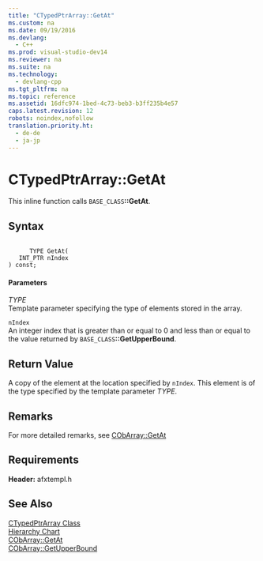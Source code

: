```yaml
---
title: "CTypedPtrArray::GetAt"
ms.custom: na
ms.date: 09/19/2016
ms.devlang: 
  - C++
ms.prod: visual-studio-dev14
ms.reviewer: na
ms.suite: na
ms.technology: 
  - devlang-cpp
ms.tgt_pltfrm: na
ms.topic: reference
ms.assetid: 16dfc974-1bed-4c73-beb3-b3ff235b4e57
caps.latest.revision: 12
robots: noindex,nofollow
translation.priority.ht: 
  - de-de
  - ja-jp
---
```

# CTypedPtrArray::GetAt
This inline function calls `BASE_CLASS`**::GetAt**.  
  
## Syntax  
  
```  
  
      TYPE GetAt(   
   INT_PTR nIndex    
) const;  
```  
  
#### Parameters  
 *TYPE*  
 Template parameter specifying the type of elements stored in the array.  
  
 `nIndex`  
 An integer index that is greater than or equal to 0 and less than or equal to the value returned by `BASE_CLASS`**::GetUpperBound**.  
  
## Return Value  
 A copy of the element at the location specified by `nIndex`. This element is of the type specified by the template parameter *TYPE*.  
  
## Remarks  
 For more detailed remarks, see [CObArray::GetAt](../vs140/CObArray--GetAt.md)  
  
## Requirements  
 **Header:** afxtempl.h  
  
## See Also  
 [CTypedPtrArray Class](../vs140/CTypedPtrArray-Class.md)   
 [Hierarchy Chart](../vs140/Hierarchy-Chart.md)   
 [CObArray::GetAt](../vs140/CObArray--GetAt.md)   
 [CObArray::GetUpperBound](../vs140/CObArray--GetUpperBound.md)